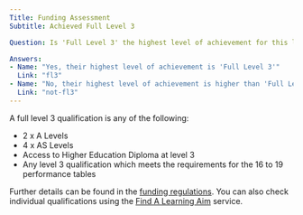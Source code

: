 ```yaml
---
Title: Funding Assessment
Subtitle: Achieved Full Level 3

Question: Is 'Full Level 3' the highest level of achievement for this learner?

Answers:
- Name: "Yes, their highest level of achievement is 'Full Level 3'"
  Link: "fl3"
- Name: "No, their highest level of achievement is higher than 'Full Level 3'"
  Link: "not-fl3"
---
```


<div class="content notification is-info is-light">
    <p>
        A full level 3 qualification is any of the following:
    </p>
    <ul>
        <li>2 x A Levels</li>
        <li>4 x AS Levels</li>
        <li>Access to Higher Education Diploma at level 3</li>
        <li>Any level 3 qualification which meets the requirements for the 16 to 19 performance tables</li>
    </ul>
    <p>
        Further details can be found in the <a href="/tags/abr">funding regulations</a>. You can also check individual qualifications using the <a href="https://findalearningaimbeta.fasst.org.uk/">Find A Learning Aim</a> service.
    </p>
</div>